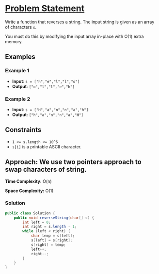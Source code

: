 # [Problem Statement](https://leetcode.com/problems/reverse-string/description/)

Write a function that reverses a string. The input string is given as an array of characters `s`.

You must do this by modifying the input array in-place with O(1) extra memory.

## Examples

### Example 1
- **Input**: `s = ["h","e","l","l","o"]`
- **Output**: `["o","l","l","e","h"]`

### Example 2
- **Input**: `s = ["H","a","n","n","a","h"]`
- **Output**: `["h","a","n","n","a","H"]`

## Constraints
- `1 <= s.length <= 10^5`
- `s[i]` is a printable ASCII character.

## Approach: We use two pointers approach to swap characters of string.

**Time Complexity:** O(n)

**Space Complexity:** O(1)

### Solution

```java
public class Solution {
    public void reverseString(char[] s) {
        int left = 0;
        int right = s.length - 1;
        while (left < right) {
            char temp = s[left];
            s[left] = s[right];
            s[right] = temp;
            left++;
            right--;
        }
    }
}

```
